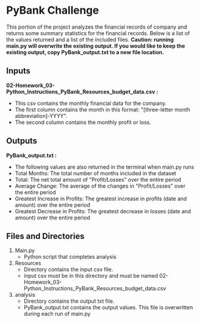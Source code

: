 # PyBank Challenge
This portion of the project analyzes the financial records of company and returns some summary statistics for the financial records. Below is a list of the values returned and a list of the included files.
**Caution: running main.py will overwrite the existing output. If you would like to keep the existing output, copy PyBank_output.txt to a new file location.**

## Inputs
**02-Homework_03-Python_Instructions_PyBank_Resources_budget_data.csv :** 
  - This csv contains the monthly financial data for the company.
  - The first column contains the month in this format: "[three-letter month abbreviation]-YYYY".
  - The second column contains the monthly profit or loss.
  
## Outputs
**PyBank_output.txt :**
  - The following values are also returned in the terminal when main.py runs
  - Total Months: The total number of months included in the dataset
  - Total: The net total amount of "Profit/Losses" over the entire period 
  - Average Change: The average of the changes in "Profit/Losses" over the entire period
  - Greatest Increase in Profits: The greatest increase in profits (date and amount) over the entire period
  - Greatest Decrease in Profits: The greatest decrease in losses (date and amount) over the entire period
  
## Files and Directories
1. Main.py
   - Python script that completes analysis
2. Resources
   - Directory contains the input csv file. 
   - input csv must be in this directory and must be named 02-Homework_03-Python_Instructions_PyBank_Resources_budget_data.csv
3. analysis
    - Directory contains the output txt file.
    - PyBank_output.txt contains the output values. This file is overwritten during each run of main.py
  
